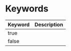 # Keywords

| Keyword | Description |
| ------- | ----------- |
| true    |             |
| false   |             |
